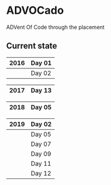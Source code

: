 # ADVOCado

ADVent Of Code through the placement

## Current state

| 2016 | Day 01 |
|------|--------|
|      | Day 02 |

| 2017 | Day 13 |
|------|--------|

| 2018 | Day 05 |
|------|--------|

| 2019 | Day 02 |
|------|--------|
|      | Day 05 |
|      | Day 07 |
|      | Day 09 |
|      | Day 11 |
|      | Day 12 |
